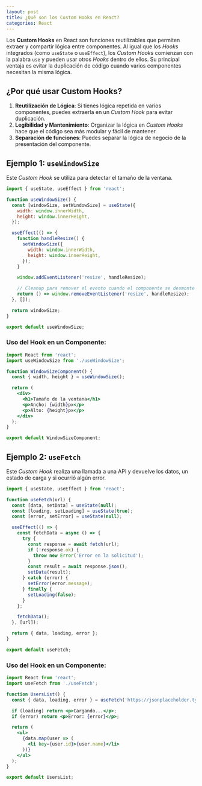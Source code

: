 ```yaml
---
layout: post
title: ¿Qué son los Custom Hooks en React?
categories: React
---
```


Los **Custom Hooks** en React son funciones reutilizables que permiten extraer y compartir lógica entre componentes. Al igual que los *Hooks* integrados (como `useState` o `useEffect`), los *Custom Hooks* comienzan con la palabra `use` y pueden usar otros *Hooks* dentro de ellos. Su principal ventaja es evitar la duplicación de código cuando varios componentes necesitan la misma lógica.

## ¿Por qué usar Custom Hooks?

1. **Reutilización de Lógica**: Si tienes lógica repetida en varios componentes, puedes extraerla en un *Custom Hook* para evitar duplicación.
2. **Legibilidad y Mantenimiento**: Organizar la lógica en *Custom Hooks* hace que el código sea más modular y fácil de mantener.
3. **Separación de funciones**: Puedes separar la lógica de negocio de la presentación del componente.

## Ejemplo 1: `useWindowSize`

Este *Custom Hook* se utiliza para detectar el tamaño de la ventana.

```javascript
import { useState, useEffect } from 'react';

function useWindowSize() {
  const [windowSize, setWindowSize] = useState({
    width: window.innerWidth,
    height: window.innerHeight,
  });

  useEffect(() => {
    function handleResize() {
      setWindowSize({
        width: window.innerWidth,
        height: window.innerHeight,
      });
    }

    window.addEventListener('resize', handleResize);

    // Cleanup para remover el evento cuando el componente se desmonte
    return () => window.removeEventListener('resize', handleResize);
  }, []);

  return windowSize;
}

export default useWindowSize;
```

### Uso del Hook en un Componente:

```jsx
import React from 'react';
import useWindowSize from './useWindowSize';

function WindowSizeComponent() {
  const { width, height } = useWindowSize();

  return (
    <div>
      <h1>Tamaño de la ventana</h1>
      <p>Ancho: {width}px</p>
      <p>Alto: {height}px</p>
    </div>
  );
}

export default WindowSizeComponent;
```

## Ejemplo 2: `useFetch`

Este *Custom Hook* realiza una llamada a una API y devuelve los datos, un estado de carga y si ocurrió algún error.

```jsx
import { useState, useEffect } from 'react';

function useFetch(url) {
  const [data, setData] = useState(null);
  const [loading, setLoading] = useState(true);
  const [error, setError] = useState(null);

  useEffect(() => {
    const fetchData = async () => {
      try {
        const response = await fetch(url);
        if (!response.ok) {
          throw new Error('Error en la solicitud');
        }
        const result = await response.json();
        setData(result);
      } catch (error) {
        setError(error.message);
      } finally {
        setLoading(false);
      }
    };

    fetchData();
  }, [url]);

  return { data, loading, error };
}

export default useFetch;
```

### Uso del Hook en un Componente:

```jsx
import React from 'react';
import useFetch from './useFetch';

function UsersList() {
  const { data, loading, error } = useFetch('https://jsonplaceholder.typicode.com/users');

  if (loading) return <p>Cargando...</p>;
  if (error) return <p>Error: {error}</p>;

  return (
    <ul>
      {data.map(user => (
        <li key={user.id}>{user.name}</li>
      ))}
    </ul>
  );
}

export default UsersList;
```